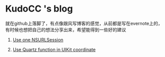 # KudoCC 's blog

就在github上落脚了，有点像跟风写博客的感觉，从前都是写在evernote上的，有时候也想把自己的想法分享出来，希望能得到一些好的建议

1. [Use one NSURLSession](https://github.com/kudocc/blog/blob/master/2016-04/one_NSURLSession.md)

2. [Use Quartz function in UIKit coordinate](https://github.com/kudocc/blog/blob/master/2016-05/coordinate_Quartz_UIKit.md)
